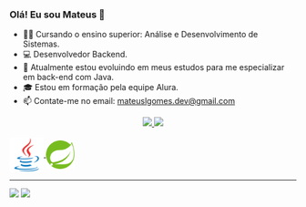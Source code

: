 ### Olá! Eu sou Mateus 👋

- 👨‍🎓 Cursando o ensino superior: Análise e Desenvolvimento de Sistemas.
- 💻 Desenvolvedor Backend.
- 🔭 Atualmente estou evoluindo em meus estudos para me especializar em back-end com Java.
- 🎓 Estou em formação pela equipe Alura.
- 📫 Contate-me no email: mateuslgomes.dev@gmail.com

<div align="center">
  <a href="https://github.com/mateuslgomes">
    
  <img height="150em" src="https://github-readme-stats.vercel.app/api?username=mateuslgomes&show_icons=true&theme=dark&include_all_commits=true&count_private=true"/>
  <img height="150em" src="https://github-readme-stats.vercel.app/api/top-langs/?username=mateuslgomes&layout=compact&langs_count=7&theme=dark"/>
</div>
  
 <div style="display: inline_block"><br>
  <img align="center" alt="Mateus-Java" height="60" width="60" src="https://raw.githubusercontent.com/devicons/devicon/master/icons/java/java-original.svg">
  <img align="center" alt="Mateus-Spring" height="50" width="50" src="https://raw.githubusercontent.com/devicons/devicon/master/icons/spring/spring-original.svg">

</div>
</div>
  
  ---

<div> 
  <a href="https://www.linkedin.com/in/mateus-lopes-gomes-54514722b/" target="_blank"><img src="https://img.shields.io/badge/-LinkedIn-%230077B5?style=for-the-badge&logo=linkedin&logoColor=white" target="_blank"></a> 
    <a href = "mailto:mateuslgomes.dev@gmail.com"><img src="https://img.shields.io/badge/Gmail-D14836?style=for-the-badge&logo=gmail&logoColor=white" target="_blank"></a>
</div>

 
